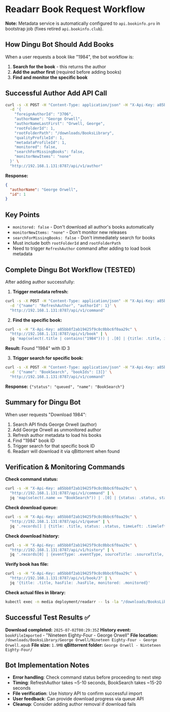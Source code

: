 # Readarr Book Request Workflow

**Note:** Metadata service is automatically configured to `api.bookinfo.pro` in bootstrap job (fixes retired `api.bookinfo.club`).

## How Dingu Bot Should Add Books

When a user requests a book like "1984", the bot workflow is:

1. **Search for the book** - this returns the author
2. **Add the author first** (required before adding books)
3. **Find and monitor the specific book**

## Successful Author Add API Call

```bash
curl -s -X POST -H "Content-Type: application/json" -H "X-Api-Key: a85bb8f2ab19425f9c8c0bbc6f0aa29c" \
  -d '{
    "foreignAuthorId": "3706",
    "authorName": "George Orwell",
    "authorNameLastFirst": "Orwell, George",
    "rootFolderId": 1,
    "rootFolderPath": "/downloads/BooksLibrary",
    "qualityProfileId": 1,
    "metadataProfileId": 1,
    "monitored": false,
    "searchForMissingBooks": false,
    "monitorNewItems": "none"
  }' \
  "http://192.168.1.131:8787/api/v1/author"
```

**Response:**
```json
{
  "authorName": "George Orwell",
  "id": 1
}
```

## Key Points

- `monitored: false` - Don't download all author's books automatically
- `monitorNewItems: "none"` - Don't monitor new releases
- `searchForMissingBooks: false` - Don't immediately search for books
- Must include both `rootFolderId` and `rootFolderPath`
- Need to trigger `RefreshAuthor` command after adding to load book metadata

## Complete Dingu Bot Workflow (TESTED)

After adding author successfully:

1. **Trigger metadata refresh:**
```bash
curl -s -X POST -H "Content-Type: application/json" -H "X-Api-Key: a85bb8f2ab19425f9c8c0bbc6f0aa29c" \
  -d '{"name": "RefreshAuthor", "authorId": 1}' \
  "http://192.168.1.131:8787/api/v1/command"
```

2. **Find the specific book:**
```bash
curl -s -H "X-Api-Key: a85bb8f2ab19425f9c8c0bbc6f0aa29c" \
  "http://192.168.1.131:8787/api/v1/book" | \
  jq 'map(select(.title | contains("1984"))) | .[0] | {title: .title, id: .id, monitored: .monitored}'
```
**Result:** Found "1984" with ID 3

3. **Trigger search for specific book:**
```bash
curl -s -X POST -H "Content-Type: application/json" -H "X-Api-Key: a85bb8f2ab19425f9c8c0bbc6f0aa29c" \
  -d '{"name": "BookSearch", "bookIds": [3]}' \
  "http://192.168.1.131:8787/api/v1/command"
```
**Response:** `{"status": "queued", "name": "BookSearch"}`

## Summary for Dingu Bot

When user requests "Download 1984":
1. Search API finds George Orwell (author)
2. Add George Orwell as unmonitored author
3. Refresh author metadata to load his books
4. Find "1984" book ID
5. Trigger search for that specific book ID
6. Readarr will download it via qBittorrent when found

## Verification & Monitoring Commands

**Check command status:**
```bash
curl -s -H "X-Api-Key: a85bb8f2ab19425f9c8c0bbc6f0aa29c" \
  "http://192.168.1.131:8787/api/v1/command" | \
  jq 'map(select(.name == "BookSearch")) | .[0] | {status: .status, started: .started, ended: .ended}'
```

**Check download queue:**
```bash
curl -s -H "X-Api-Key: a85bb8f2ab19425f9c8c0bbc6f0aa29c" \
  "http://192.168.1.131:8787/api/v1/queue" | \
  jq '.records[] | {title: .title, status: .status, timeLeft: .timeleft}'
```

**Check download history:**
```bash
curl -s -H "X-Api-Key: a85bb8f2ab19425f9c8c0bbc6f0aa29c" \
  "http://192.168.1.131:8787/api/v1/history" | \
  jq '.records[0] | {eventType: .eventType, sourceTitle: .sourceTitle, date: .date}'
```

**Verify book has file:**
```bash
curl -s -H "X-Api-Key: a85bb8f2ab19425f9c8c0bbc6f0aa29c" \
  "http://192.168.1.131:8787/api/v1/book/3" | \
  jq '{title: .title, hasFile: .hasFile, monitored: .monitored}'
```

**Check actual files in library:**
```bash
kubectl exec -n media deployment/readarr -- ls -la "/downloads/BooksLibrary/George Orwell/"
```

## Successful Test Results ✅

**Download completed:** `2025-07-02T00:29:35Z`
**History event:** `bookFileImported` - "Nineteen Eighty-Four - George Orwell"
**File location:** `/downloads/BooksLibrary/George Orwell/Nineteen Eighty-Four - George Orwell.epub`
**File size:** `1.9MB`
**qBittorrent folder:** `George Orwell - Ninteteen Eighty-Four/`

## Bot Implementation Notes

- **Error handling**: Check command status before proceeding to next step
- **Timing**: RefreshAuthor takes ~5-10 seconds, BookSearch takes ~15-20 seconds
- **File verification**: Use history API to confirm successful import
- **User feedback**: Can provide download progress via queue API
- **Cleanup**: Consider adding author removal if download fails
